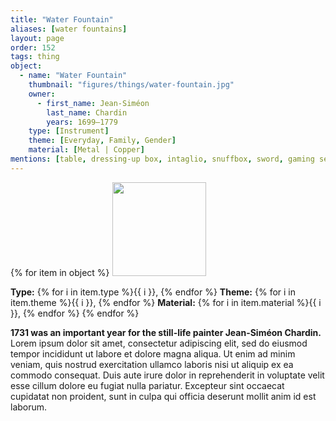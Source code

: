 ```yaml
---
title: "Water Fountain"
aliases: [water fountains]
layout: page
order: 152
tags: thing
object:
  - name: "Water Fountain"
    thumbnail: "figures/things/water-fountain.jpg"
    owner:
      - first_name: Jean-Siméon
        last_name: Chardin
        years: 1699–1779
    type: [Instrument]
    theme: [Everyday, Family, Gender]
    material: [Metal | Copper]
mentions: [table, dressing-up box, intaglio, snuffbox, sword, gaming set, umbrella, shell, teacup]
---
```


{% for item in object %}
<img src="/_assets/images/{{ item.thumbnail }}" width="150"/>

**Type:** {% for i in item.type %}{{ i }}, {% endfor %}
**Theme:** {% for i in item.theme %}{{ i }}, {% endfor %}
**Material:** {% for i in item.material %}{{ i }}, {% endfor %}
{% endfor %}

**1731 was an important year for the still-life painter Jean-Siméon Chardin.** Lorem ipsum dolor sit amet, consectetur adipiscing elit, sed do eiusmod tempor incididunt ut labore et dolore magna aliqua. Ut enim ad minim veniam, quis nostrud exercitation ullamco laboris nisi ut aliquip ex ea commodo consequat. Duis aute irure dolor in reprehenderit in voluptate velit esse cillum dolore eu fugiat nulla pariatur. Excepteur sint occaecat cupidatat non proident, sunt in culpa qui officia deserunt mollit anim id est laborum.